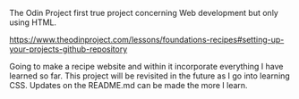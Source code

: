 The Odin Project first true project concerning Web development but only using HTML.

https://www.theodinproject.com/lessons/foundations-recipes#setting-up-your-projects-github-repository

Going to make a recipe website and within it incorporate everything I have learned so far.
This project will be revisited in the future as I go into learning CSS. Updates on the README.md can be made the more I learn.
